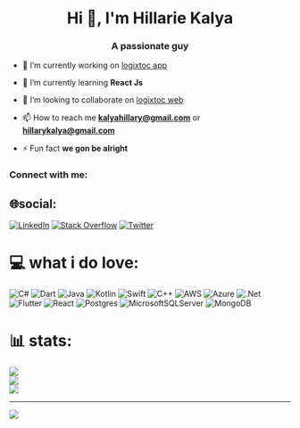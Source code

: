 <h1 align="center">Hi 👋, I'm Hillarie Kalya</h1>
<h3 align="center">A passionate guy</h3>

- 🔭 I’m currently working on [logixtoc app](https://play.google.com/store/apps/details?id=com.esquekenya.logixtoc)

- 🌱 I’m currently learning **React Js**

- 👯 I’m looking to collaborate on [logixtoc web](logixtoc.com)

- 📫 How to reach me **kalyahillary@gmail.com** or **hillarykalya@gmail.com**

- ⚡ Fun fact **we gon be alright**

<h3 align="left">Connect with me:</h3>
<p align="left">
</p>

## 🌐social:
[![LinkedIn](https://img.shields.io/badge/LinkedIn-%230077B5.svg?logo=linkedin&logoColor=white)](https://linkedin.com/in/Hillarie-kip) [![Stack Overflow](https://img.shields.io/badge/-Stackoverflow-FE7A16?logo=stack-overflow&logoColor=white)](https://stackoverflow.com/users/Hillarie-kip) [![Twitter](https://img.shields.io/badge/Twitter-%231DA1F2.svg?logo=Twitter&logoColor=white)](https://twitter.com/WhackPanther) 

# 💻 what i do love:
![C#](https://img.shields.io/badge/c%23-%23239120.svg?style=plastic&logo=csharp&logoColor=white) ![Dart](https://img.shields.io/badge/dart-%230175C2.svg?style=plastic&logo=dart&logoColor=white) ![Java](https://img.shields.io/badge/java-%23ED8B00.svg?style=plastic&logo=openjdk&logoColor=white) ![Kotlin](https://img.shields.io/badge/kotlin-%237F52FF.svg?style=plastic&logo=kotlin&logoColor=white) ![Swift](https://img.shields.io/badge/swift-F54A2A?style=plastic&logo=swift&logoColor=white) ![C++](https://img.shields.io/badge/c++-%2300599C.svg?style=plastic&logo=c%2B%2B&logoColor=white) ![AWS](https://img.shields.io/badge/AWS-%23FF9900.svg?style=plastic&logo=amazon-aws&logoColor=white) ![Azure](https://img.shields.io/badge/azure-%230072C6.svg?style=plastic&logo=microsoftazure&logoColor=white) ![.Net](https://img.shields.io/badge/.NET-5C2D91?style=plastic&logo=.net&logoColor=white) ![Flutter](https://img.shields.io/badge/Flutter-%2302569B.svg?style=plastic&logo=Flutter&logoColor=white) ![React](https://img.shields.io/badge/react-%2320232a.svg?style=plastic&logo=react&logoColor=%2361DAFB) ![Postgres](https://img.shields.io/badge/postgres-%23316192.svg?style=plastic&logo=postgresql&logoColor=white) ![MicrosoftSQLServer](https://img.shields.io/badge/Microsoft%20SQL%20Server-CC2927?style=plastic&logo=microsoft%20sql%20server&logoColor=white) ![MongoDB](https://img.shields.io/badge/MongoDB-%234ea94b.svg?style=plastic&logo=mongodb&logoColor=white)



# 📊 stats:
![](https://github-readme-stats.vercel.app/api?username=Hillarie-kip&theme=white&hide_border=false&include_all_commits=true&count_private=true)<br/>
![](https://github-readme-streak-stats.herokuapp.com/?user=Hillarie-kip&theme=white&hide_border=false)<br/>
![](https://github-readme-stats.vercel.app/api/top-langs/?username=Hillarie-kip&theme=white&hide_border=false&include_all_commits=true&count_private=true&layout=compact)

---
[![](https://visitcount.itsvg.in/api?id=Hillarie-kip&icon=2&color=0)](https://visitcount.itsvg.in)







